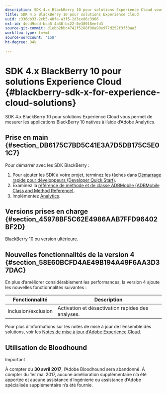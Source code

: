 ```yaml
---
description: SDK 4.x BlackBerry 10 pour solutions Experience Cloud vous permet de mesurer les applications BlackBerry 10 natives à l’aide d’Adobe Analytics.
title: SDK 4.x BlackBerry 10 pour solutions Experience Cloud
uuid: c336db33-2cb5-48fe-a3f5-2d3ced6c3966
exl-id: 4ecd9cdd-bca5-4a30-bc22-0e38918eefd3
source-git-commit: d1ebb2bbc4742f5288f90a90e977d252f3f30aa3
workflow-type: tm+mt
source-wordcount: '158'
ht-degree: 84%

---
```


# SDK 4.x BlackBerry 10 pour solutions Experience Cloud {#blackberry-sdk-x-for-experience-cloud-solutions}

SDK 4.x BlackBerry 10 pour solutions Experience Cloud vous permet de mesurer les applications BlackBerry 10 natives à l’aide d’Adobe Analytics.

## Prise en main {#section_DB6175C7BD5C41E3A7D5DB175C5E01C7}

Pour démarrer avec les SDK BlackBerry :

1. Pour ajouter les SDK à votre projet, terminez les tâches dans [Démarrage rapide pour développeurs (Developer Quick Start)](/help/blackberry/dev-qs.md).
1. Examinez la [référence de méthode et de classe ADBMobile (ADBMobile Class and Method Reference)](/help/blackberry/methods.md).
1. Implémentez [Analytics](/help/blackberry/analytics.md).

## Versions prises en charge {#section_45978BF5C62E4986AAB7FFD96402BF2D}

BlackBerry 10 ou version ultérieure.

## Nouvelles fonctionnalités de la version 4 {#section_58E60BCFD4AE49B194A49F6AA3D37DAC}

En plus d’améliorer considérablement les performances, la version 4 ajoute les nouvelles fonctionnalités suivantes :

| Fonctionnalité | Description |
|--- |--- |
| Inclusion/exclusion | Activation et désactivation rapides des analyses. |

Pour plus d’informations sur les notes de mise à jour de l’ensemble des solutions, voir les [Notes de mise à jour d’Adobe Experience Cloud](https://experienceleague.adobe.com/docs/release-notes/experience-cloud/current.html?lang=fr).

## Utilisation de Bloodhound

>[!IMPORTANT]
>
>À compter du **30 avril 2017**, l’Adobe Bloodhound sera abandonné. À compter du 1er mai 2017, aucune amélioration supplémentaire n’a été apportée et aucune assistance d’ingénierie ou assistance d’Adobe spécialisée supplémentaire n’a été fournie.
